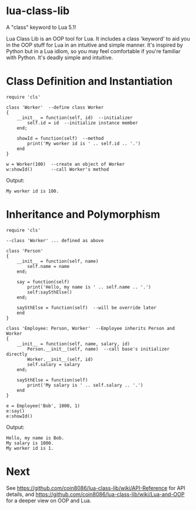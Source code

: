 # lua-class-lib
A "class" keyword to Lua 5.1!

Lua Class Lib is an OOP tool for Lua. It includes a class 'keyword' to aid you in the OOP stuff for Lua in an intuitive and simple manner. It's inspired by Python but in a Lua idiom, so you may feel comfortable if you're familiar with Python. It's deadly simple and intuitive. 

# Class Definition and Instantiation
```
require 'cls'

class 'Worker'  --define class Worker
{
    __init__ = function(self, id)  --initializer
        self.id = id  --initialize instance member
    end;

    showId = function(self)  --method
        print('My worker id is ' .. self.id .. '.')
    end
}

w = Worker(100)  --create an object of Worker
w:showId()       --call Worker's method
```

Output:
```
My worker id is 100.
```

# Inheritance and Polymorphism

```
require 'cls'

--class 'Worker' ... defined as above

class 'Person'
{
    __init__ = function(self, name)
        self.name = name
    end;

    say = function(self)
        print('Hello, my name is ' .. self.name .. '.')
        self:saySthElse()
    end;

    saySthElse = function(self)  --will be override later
    end
}

class 'Employee: Person, Worker'  --Employee inherits Person and Worker
{
    __init__ = function(self, name, salary, id)
        Person.__init__(self, name)  --call base's initializer directly
        Worker.__init__(self, id)
        self.salary = salary
    end;

    saySthElse = function(self)
        print('My salary is ' .. self.salary .. '.')
    end
}

e = Employee('Bob', 1000, 1)
e:say()
e:showId()

```

Output:
```
Hello, my name is Bob.
My salary is 1000.
My worker id is 1.
```

# Next
See https://github.com/coin8086/lua-class-lib/wiki/API-Reference for API details, and https://github.com/coin8086/lua-class-lib/wiki/Lua-and-OOP for a deeper view on OOP and Lua.
